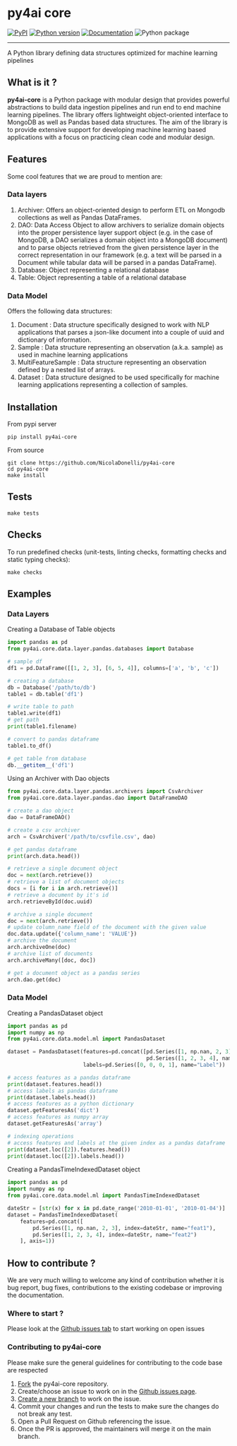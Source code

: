 py4ai core
====

[![PyPI](https://img.shields.io/pypi/v/py4ai-core.svg)](https://pypi.python.org/pypi/py4ai-core)
[![Python version](https://img.shields.io/badge/python-3.7+-blue.svg)](https://pypi.python.org/pypi/py4ai-core)
[![Documentation](https://img.shields.io/badge/docs-latest-brightgreen.svg)](https://py4ai.github.io/py4ai-core/)
![Python package](https://github.com/NicolaDonelli/py4ai-core/workflows/CI%20-%20Build%20and%20Test/badge.svg)

--------------------------------------------------------------------------------


A Python library defining data structures optimized for machine learning pipelines 


## What is it ?
**py4ai-core** is a Python package with modular design that provides powerful abstractions to build data 
ingestion pipelines and run end to end machine learning pipelines. 
The library offers lightweight object-oriented interface to MongoDB as well as Pandas based data structures. 
The aim of the library is to provide extensive support for developing machine learning based applications 
with a focus on practicing clean code and modular design. 

## Features
Some cool features that we are proud to mention are: 

### Data layers 
1. Archiver: Offers an object-oriented design to perform ETL on Mongodb collections as well as Pandas DataFrames.
2. DAO: Data Access Object to allow archivers to serialize domain objects into the proper persistence layer support 
object (e.g. in the case of MongoDB, a DAO serializes a domain object into a MongoDB document) and to parse objects
retrieved from the given persistence layer in the correct representation in our framework (e.g. a text will be parsed in 
a Document while tabular data will be parsed in a pandas DataFrame).
3. Database: Object representing a relational database
4. Table: Object representing a table of a relational database

### Data Model
Offers the following data structures: 
1. Document : Data structure specifically designed to work with NLP applications that parses a json-like document 
into a couple of uuid and dictionary of information.
2. Sample : Data structure representing an observation (a.k.a. sample) as used in machine learning applications
3. MultiFeatureSample : Data structure representing an observation defined by a nested list of arrays.
4. Dataset : Data structure designed to be used specifically for machine learning applications representing a collection 
of samples.

## Installation
From pypi server
```
pip install py4ai-core
```

From source
```
git clone https://github.com/NicolaDonelli/py4ai-core
cd py4ai-core
make install
```

## Tests 
```
make tests
```

## Checks 
To run predefined checks (unit-tests, linting checks, formatting checks and static typing checks):
```
make checks
```

## Examples 

### Data Layers
Creating a Database of Table objects

```python
import pandas as pd
from py4ai.core.data.layer.pandas.databases import Database

# sample df
df1 = pd.DataFrame([[1, 2, 3], [6, 5, 4]], columns=['a', 'b', 'c'])

# creating a database 
db = Database('/path/to/db')
table1 = db.table('df1')

# write table to path
table1.write(df1)
# get path  
print(table1.filename)

# convert to pandas dataframe 
table1.to_df()

# get table from database 
db.__getitem__('df1')
```

Using an Archiver with Dao objects

```python
from py4ai.core.data.layer.pandas.archivers import CsvArchiver
from py4ai.core.data.layer.pandas.dao import DataFrameDAO

# create a dao object 
dao = DataFrameDAO()

# create a csv archiver 
arch = CsvArchiver('/path/to/csvfile.csv', dao)

# get pandas dataframe 
print(arch.data.head())

# retrieve a single document object 
doc = next(arch.retrieve())
# retrieve a list of document objects 
docs = [i for i in arch.retrieve()]
# retrieve a document by it's id 
arch.retrieveById(doc.uuid)

# archive a single document 
doc = next(arch.retrieve())
# update column_name field of the document with the given value
doc.data.update({'column_name': 'VALUE'})
# archive the document 
arch.archiveOne(doc)
# archive list of documents
arch.archiveMany([doc, doc])

# get a document object as a pandas series 
arch.dao.get(doc)
```
### Data Model

Creating a PandasDataset object

```python
import pandas as pd
import numpy as np
from py4ai.core.data.model.ml import PandasDataset

dataset = PandasDataset(features=pd.concat([pd.Series([1, np.nan, 2, 3], name="feat1"),
                                            pd.Series([1, 2, 3, 4], name="feat2")], axis=1),
                        labels=pd.Series([0, 0, 0, 1], name="Label"))

# access features as a pandas dataframe 
print(dataset.features.head())
# access labels as pandas dataframe 
print(dataset.labels.head())
# access features as a python dictionary 
dataset.getFeaturesAs('dict')
# access features as numpy array 
dataset.getFeaturesAs('array')

# indexing operations 
# access features and labels at the given index as a pandas dataframe  
print(dataset.loc([2]).features.head())
print(dataset.loc([2]).labels.head())
```

Creating a PandasTimeIndexedDataset object

```python
import pandas as pd
import numpy as np
from py4ai.core.data.model.ml import PandasTimeIndexedDataset

dateStr = [str(x) for x in pd.date_range('2010-01-01', '2010-01-04')]
dataset = PandasTimeIndexedDataset(
    features=pd.concat([
        pd.Series([1, np.nan, 2, 3], index=dateStr, name="feat1"),
        pd.Series([1, 2, 3, 4], index=dateStr, name="feat2")
    ], axis=1))
```

## How to contribute ? 

We are very much willing to welcome any kind of contribution whether it is bug report, bug fixes, contributions to the 
existing codebase or improving the documentation. 

### Where to start ? 
Please look at the [Github issues tab](https://github.com/NicolaDonelli/py4ai-core/issues) to start working on open 
issues 

### Contributing to py4ai-core 
Please make sure the general guidelines for contributing to the code base are respected
1. [Fork](https://docs.github.com/en/get-started/quickstart/contributing-to-projects) the py4ai-core repository. 
2. Create/choose an issue to work on in the [Github issues page](https://github.com/NicolaDonelli/py4ai-core/issues). 
3. [Create a new branch](https://docs.github.com/en/get-started/quickstart/github-flow) to work on the issue. 
4. Commit your changes and run the tests to make sure the changes do not break any test. 
5. Open a Pull Request on Github referencing the issue.
6. Once the PR is approved, the maintainers will merge it on the main branch.